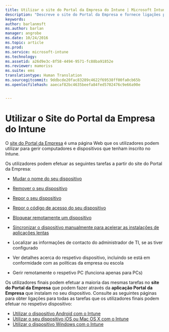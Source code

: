 ```yaml
---
title: Utilizar o site do Portal da Empresa do Intune | Microsoft Intune
description: "Descreve o site do Portal da Empresa e fornece ligações para passos de tarefas que os utilizadores finais podem fazer no site"
keywords: 
author: barlanmsft
ms.author: barlan
manager: angrobe
ms.date: 10/24/2016
ms.topic: article
ms.prod: 
ms.service: microsoft-intune
ms.technology: 
ms.assetid: a26d9e3c-8f58-4494-9571-fc88ba91852e
ms.reviewer: mamoriss
ms.suite: ems
translationtype: Human Translation
ms.sourcegitcommit: 9ddbcde20fac83289c4622f69538ff00fa0cb65b
ms.openlocfilehash: aaecaf82bc4635beefa84fed5702476c9e66a90e


---
```


# <a name="using-the-intune-company-portal-website"></a>Utilizar o Site do Portal da Empresa do Intune
O [site do Portal da Empresa](http://portal.manage.microsoft.com) é uma página Web que os utilizadores podem utilizar para gerir computadores e dispositivos que tenham inscrito no Intune.

Os utilizadores podem efetuar as seguintes tarefas a partir do site do Portal da Empresa:

-   [Mudar o nome do seu dispositivo](rename-your-device-cpwebsite.md)

-   [Remover o seu dispositivo](remove-your-device-cpwebsite.md)

-   [Repor o seu dispositivo](reset-your-device-cpwebsite.md)

-   [Repor o código de acesso do seu dispositivo](reset-your-passcode-cpwebsite.md)

-   [Bloquear remotamente um dispositivo](remote-lock-your-device-cpwebsite.md)

-   [Sincronizar o dispositivo manualmente para acelerar as instalações de aplicações lentas](sync-your-device-manually-cpwebsite.md)

-   Localizar as informações de contacto do administrador de TI, se as tiver configurado

-   Ver detalhes acerca do respetivo dispositivo, incluindo se está em conformidade com as políticas da empresa ou escola

-   Gerir remotamente o respetivo PC (funciona apenas para PCs)

Os utilizadores finais podem efetuar a maioria das mesmas tarefas no **site do Portal da Empresa** que podem fazer através da **aplicação Portal da Empresa** que instalam no seu dispositivo. Consulte as seguintes páginas para obter ligações para todas as tarefas que os utilizadores finais podem efetuar no respetivo dispositivo:

- [Utilizar o dispositivo Android com o Intune](using-your-android-device-with-intune.md)
- [Utilizar o seu dispositivo iOS ou Mac OS X com o Intune](using-your-ios-or-mac-os-x-device-with-intune.md)
- [Utilizar o dispositivo Windows com o Intune](using-your-windows-device-with-intune.md)



<!--HONumber=Nov16_HO1-->


